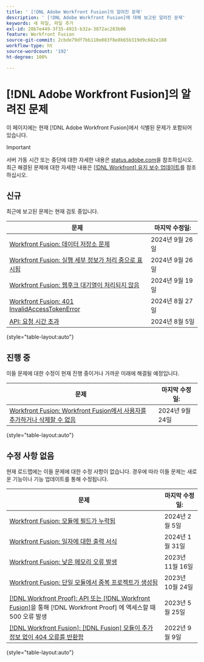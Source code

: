 ```yaml
---
title: ' [!DNL Adobe Workfront Fusion]의 알려진 문제'
description: ' [!DNL Adobe Workfront Fusion]에 대해 보고된 알려진 문제'
keywords: 새 파일, 파일 추가
exl-id: 28b7e449-3f35-4915-b32a-3872ac283b06
feature: Workfront Fusion
source-git-commit: 2cbde79df7bb110e083f8e8b65b319d9c682e188
workflow-type: ht
source-wordcount: '192'
ht-degree: 100%

---
```


# [!DNL Adobe Workfront Fusion]의 알려진 문제

이 페이지에는 현재 [!DNL Adobe Workfront Fusion]에서 식별된 문제가 포함되어 있습니다.

>[!IMPORTANT]
>
>서버 가동 시간 또는 중단에 대한 자세한 내용은 [status.adobe.com](https://status.adobe.com)을 참조하십시오. 최근 해결된 문제에 대한 자세한 내용은 [[!DNL Workfront] 유지 보수 업데이트](../maintenance/current-updates.md)를 참조하십시오.

## 신규

최근에 보고된 문제는 현재 검토 중입니다.

| **문제** | **마지막 수정일:** |
| -----------------------------------------------------------------| ----------------- |
| [Workfront Fusion: 데이터 저장소 문제](known-issues-workfront-fusion/fusion-data-store-issues.md) | 2024년 9월 26일 |
| [Workfront Fusion: 실행 세부 정보가 처리 중으로 표시됨](known-issues-workfront-fusion/fusion-execution-details-display-processing.md) | 2024년 9월 26일 |
| [Workfront Fusion: 웹후크 대기열이 처리되지 않음](known-issues-workfront-fusion/fusion-webhook-queue-not-processing.md) | 2024년 9월 19일 |
| [Workfront Fusion: 401 InvalidAccessTokenError](known-issues-workfront-fusion/fusion-401-invalidaccesstoken.md) | 2024년 8월 27일 |
| [API: 요청 시간 초과](known-issues-workfront/wf-api-request-timing-out.md) | 2024년 8월 5일 |

{style="table-layout:auto"}

## 진행 중

이들 문제에 대한 수정이 현재 진행 중이거나 가까운 미래에 해결될 예정입니다.

| **문제** | **마지막 수정일:** |
| -----------------------------------------------------------------| ----------------- |
| [Workfront Fusion: Workfront Fusion에서 사용자를 추가하거나 삭제할 수 없음](known-issues-workfront-fusion/fusion-cannot-manage-users.md) | 2024년 9월 24일 |

{style="table-layout:auto"}

## 수정 사항 없음

현재 로드맵에는 이들 문제에 대한 수정 사항이 없습니다. 경우에 따라 이들 문제는 새로운 기능이나 기능 업데이트를 통해 수정됩니다.

| **문제** | **마지막 수정일:** |
| -----------------------------------------------------------------| ----------------- |
| [Workfront Fusion: 모듈에 필드가 누락됨](known-issues-workfront-fusion/fusion-field-missing-watch-field.md) | 2024년 2월 5일 |
| [Workfront Fusion: 일자에 대한 출력 서식](known-issues-workfront-fusion/fusion-output-formatting-for-dates.md) | 2024년 1월 31일 |
| [Workfront Fusion: 낮은 메모리 오류 발생](known-issues-workfront-fusion/fusion-low-memory-error.md) | 2023년 11월 16일 |
| [Workfront Fusion: 단일 모듈에서 중복 프로젝트가 생성됨](known-issues-workfront-fusion/fusion-duplicate-projects-created.md) | 2023년 10월 24일 |
| [[!DNL Workfront Proof]: API 또는 [!DNL Workfront Fusion]](known-issues-workfront-proof/proof-500-error-getallproofs.md)을 통해 [!DNL Workfront Proof] 에 액세스할 때 500 오류 발생 | 2023년 5월 25일 |
| [[!DNL Workfront Fusion]: [!DNL Fusion] 모듈이 추가 정보 없이 404 오류를 반환함](known-issues-workfront-fusion/fusion-404-error-no-description.md) | 2022년 9월 9일 |

{style="table-layout:auto"}
